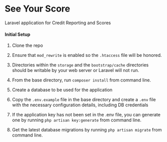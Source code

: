 # See Your Score

Laravel application for Credit Reporting and Scores

#### Initial Setup
1. Clone the repo

2. Ensure that `mod_rewrite` is enabled so the `.htaccess` file will be honored.

3. Directories within the `storage` and the `bootstrap/cache` directories should be writable by your web server or Laravel will not run.

4. From the base directory, run `composer install` from command line.

5. Create a database to be used for the application

6. Copy the `.env.example` file in the base directory and create a `.env` file with the necessary configuration details, including DB credentials

7. If the application key has not been set in the .env file, you can generate one by running `php artisan key:generate` from command line.

8. Get the latest database migrations by running `php artisan migrate` from command line.
